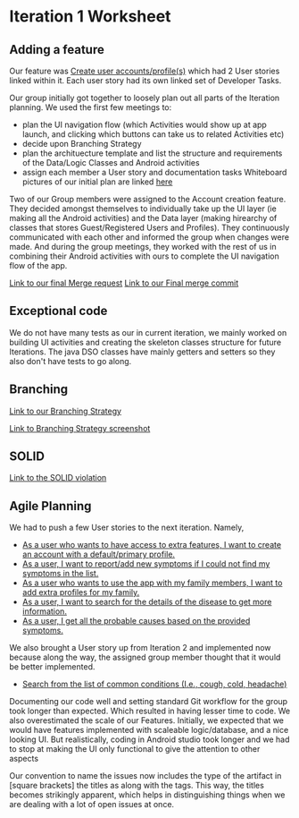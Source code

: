 Iteration 1 Worksheet
=====================

Adding a feature
-----------------

Our feature was [Create user accounts/profile(s)](winter-2022-a01/group-1/personal_healthcare#1) which had 2 User stories linked within it. Each user story had its own linked set of Developer Tasks.

Our group initially got together to loosely plan out all parts of the Iteration planning. We used the first few meetings to:
- plan the UI navigation flow (which Activities would show up at app launch, and clicking which buttons can take us to related Activities etc)
- decide upon Branching Strategy
- plan the archituecture template and list the structure and requirements of the Data/Logic Classes and Android activities
- assign each member a User story and documentation tasks
Whiteboard pictures of our initial plan are linked [here](Iteration1_documents/Rough_whiteboard_plans) 

Two of our Group members were assigned to the Account creation feature. They decided amongst themselves to individually take up the UI layer (ie making all the Android activities) and the Data layer (making hirearchy of classes that stores Guest/Registered Users and Profiles). They continuously communicated with each other and informed the group when changes were made. And during the group meetings, they worked with the rest of us in combining their Android activities with ours to complete the UI navigation flow of the app. 

[Link to our final Merge request](winter-2022-a01/group-1/personal_healthcare!35)
[Link to our Final merge commit](58a597d57c4bbc2ecc9c05309cb29644c8c33f5c)

Exceptional code
----------------

We do not have many tests as our in current iteration, we mainly worked on building UI activities and creating the skeleton classes structure for future Iterations. The java DSO classes have mainly getters and setters so they also don't have tests to go along.  

Branching
----------

[Link to our Branching Strategy](Iteration1_documents/branching_strategy.md)

[Link to Branching Strategy screenshot](Iteration1_documents/BranchingStrategyPic.PNG)

SOLID
-----

[Link to the SOLID violation](winter-2022-a01/group-2/student-study-stats#45)

Agile Planning
--------------

We had to push a few User stories to the next iteration. Namely,
- [As a user who wants to have access to extra features, I want to create an account with a default/primary profile.](winter-2022-a01/group-1/personal_healthcare#14)
- [As a user, I want to report/add new symptoms if I could not find my symptoms in the list.](winter-2022-a01/group-1/personal_healthcare#16)
- [As a user who wants to use the app with my family members, I want to add extra profiles for my family.](winter-2022-a01/group-1/personal_healthcare#17)
- [As a user, I want to search for the details of the disease to get more information.](winter-2022-a01/group-1/personal_healthcare#15)
- [As a user, I get all the probable causes based on the provided symptoms.](winter-2022-a01/group-1/personal_healthcare#13)

We also brought a User story up from Iteration 2 and implemented now because along the way, the assigned group member thought that it would be better implemented.
-  [Search from the list of common conditions (I.e., cough, cold, headache)](winter-2022-a01/group-1/personal_healthcare#11)

Documenting our code well and setting standard Git workflow for the group took longer than expected. Which resulted in having lesser time to code. 
We also overestimated the scale of our Features. Initially, we expected that we would have features implemented with scaleable logic/database, and a nice looking UI. But realistically, coding in Android studio took longer and we had to stop at making the UI only functional to give the attention to other aspects 

Our convention to name the issues now includes the type of the artifact in [square brackets] the titles as along with the tags. This way, the titles becomes strikingly apparent, which helps in distinguishing things when we are dealing with a lot of open issues at once.

